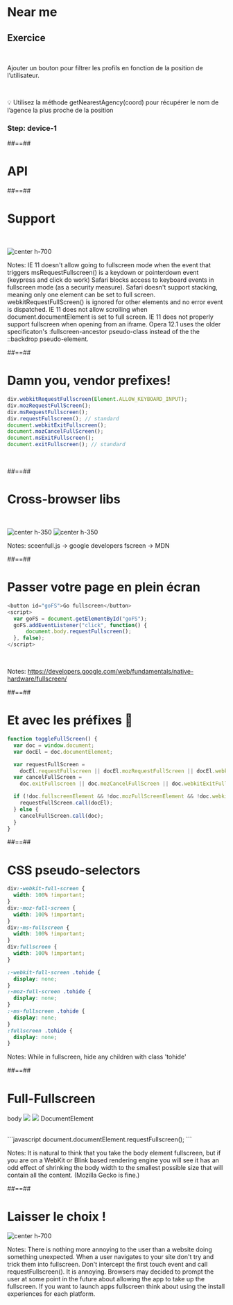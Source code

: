 <!-- .slide: class="exercice fire-bg-pink fire-specific-slide" data-background="css/theme/legacy/images/background_pink.png" -->

# Near me

## Exercice

<br>

Ajouter un bouton pour filtrer les profils en fonction de la position de l’utilisateur.

<br>

💡 Utilisez la méthode getNearestAgency(coord) pour récupérer le nom de l’agence la plus proche de la position

### Step: device-1

##==##

<!-- .slide: data-background="./assets/images/fullscreen_api.jpg" class="transition-white" -->

# API

##==##

# Support

<br>

![center h-700](./assets/images/caniuse_fullscreen.png)

Notes:
IE 11 doesn't allow going to fullscreen mode when the event that triggers msRequestFullscreen() is a keydown or pointerdown event (keypress and click do work)
Safari blocks access to keyboard events in fullscreen mode (as a security measure).
Safari doesn't support stacking, meaning only one element can be set to full screen. webkitRequestFullScreen() is ignored for other elements and no error event is dispatched.
IE 11 does not allow scrolling when document.documentElement is set to full screen.
IE 11 does not properly support fullscreen when opening from an iframe.
Opera 12.1 uses the older specificaton's :fullscreen-ancestor pseudo-class instead of the the ::backdrop pseudo-element.

##==##

<!-- .slide: class="with-code" -->

# Damn you, vendor prefixes!

```javascript
div.webkitRequestFullscreen(Element.ALLOW_KEYBOARD_INPUT);
div.mozRequestFullScreen();
div.msRequestFullscreen();
div.requestFullscreen(); // standard
document.webkitExitFullscreen();
document.mozCancelFullScreen();
document.msExitFullscreen();
document.exitFullscreen(); // standard
```

<!-- .element: class="big-code" -->

<br>

##==##

# Cross-browser libs

<br>

![center h-350](./assets/images/fullscreen_screenfull.png)
![center h-350](./assets/images/fullscreen_fscreen.png)

Notes:
sceenfull.js -> google developers
fscreen -> MDN

##==##

<!-- .slide: class="with-code" -->

# Passer votre page en plein écran

```javascript
<button id="goFS">Go fullscreen</button>
<script>
  var goFS = document.getElementById("goFS");
  goFS.addEventListener("click", function() {
      document.body.requestFullscreen();
  }, false);
</script>
```

<!-- .element: class="big-code" -->

<br>

Notes:
https://developers.google.com/web/fundamentals/native-hardware/fullscreen/

##==##

<!-- .slide: class="with-code" -->

# Et avec les préfixes 🙇

```javascript
function toggleFullScreen() {
  var doc = window.document;
  var docEl = doc.documentElement;

  var requestFullScreen =
    docEl.requestFullscreen || docEl.mozRequestFullScreen || docEl.webkitRequestFullScreen || docEl.msRequestFullscreen;
  var cancelFullScreen =
    doc.exitFullscreen || doc.mozCancelFullScreen || doc.webkitExitFullscreen || doc.msExitFullscreen;

  if (!doc.fullscreenElement && !doc.mozFullScreenElement && !doc.webkitFullscreenElement && !doc.msFullscreenElement) {
    requestFullScreen.call(docEl);
  } else {
    cancelFullScreen.call(doc);
  }
}
```

##==##

<!-- .slide: class="with-code" -->

# CSS pseudo-selectors

<div class="multicol">
  <div class="col">

```css
div:-webkit-full-screen {
  width: 100% !important;
}
div:-moz-full-screen {
  width: 100% !important;
}
div:-ms-fullscreen {
  width: 100% !important;
}
div:fullscreen {
  width: 100% !important;
}
```
<!-- .element: class="big-code" -->

  </div>
  <div class="col">

```css
:-webkit-full-screen .tohide {
  display: none;
}
:-moz-full-screen .tohide {
  display: none;
}
:-ms-fullscreen .tohide {
  display: none;
}
:fullscreen .tohide {
  display: none;
}
```
<!-- .element: class="big-code" -->

  </div>
</div>

Notes:
While in fullscreen, hide any children with class 'tohide'

##==##

<!-- .slide: class="flex-row with-code" -->

# Full-Fullscreen

<p>
<span>body</span>
<img class="w-300" src="./assets/images/fullscreen_body.png">
<img class="w-300" src="./assets/images/fullscreen_documentElement.png">
<span>DocumentElement</span>
</p>

<br>
```javascript
document.documentElement.requestFullscreen();
```
<!-- .element: class="big-code" -->

<br>

Notes:
It is natural to think that you take the body element fullscreen, but if you are on a WebKit or Blink based rendering engine you will see it has an odd effect of shrinking the body width to the smallest possible size that will contain all the content. (Mozilla Gecko is fine.)

##==##

# Laisser le choix !

![center h-700](./assets/images/power_to_the_people.png)

Notes:
There is nothing more annoying to the user than a website doing something unexpected. When a user navigates to your site don't try and trick them into fullscreen.
Don't intercept the first touch event and call requestFullscreen().
It is annoying.
Browsers may decided to prompt the user at some point in the future about allowing the app to take up the fullscreen.
If you want to launch apps fullscreen think about using the install experiences for each platform.
